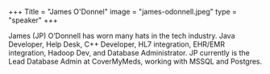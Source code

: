 +++
Title = "James O'Donnel"
image = "james-odonnell.jpeg"
type = "speaker"
+++

James (JP) O’Donnell has worn many hats in the tech industry. Java Developer, Help Desk, C++ Developer, HL7 integration, EHR/EMR integration, Hadoop Dev, and Database Administrator. JP currently is the Lead Database Admin at CoverMyMeds, working with MSSQL and Postgres.
